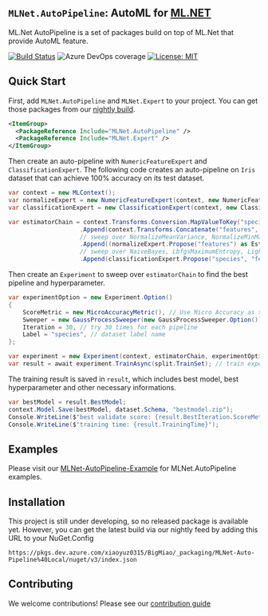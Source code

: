 ## `MLNet.AutoPipeline`: AutoML for [ML.NET](https://dotnet.microsoft.com/apps/machinelearning-ai/ml-dotnet)

ML.Net AutoPipeline is a set of packages build on top of ML.Net that provide AutoML feature.

[![Build Status](https://dev.azure.com/xiaoyuz0315/BigMiao/_apis/build/status/LittleLittleCloud.machinelearning-auto-pipeline?branchName=master)](https://dev.azure.com/xiaoyuz0315/BigMiao/_build/latest?definitionId=1&branchName=master) ![Azure DevOps coverage](https://img.shields.io/azure-devops/coverage/xiaoyuz0315/BigMiao/1?color=green) [![License: MIT](https://img.shields.io/badge/License-MIT-yellow.svg)](https://opensource.org/licenses/MIT)

## Quick Start

First, add `MLNet.AutoPipeline` and `MLNet.Expert` to your project. You can get those packages from our [nightly build](#Installation).

```xml
<ItemGroup>
  <PackageReference Include="MLNet.AutoPipeline" />
  <PackageReference Include="MLNet.Expert" />
</ItemGroup>
```
Then create an auto-pipeline with `NumericFeatureExpert` and `ClassificationExpert`. The following code creates an auto-pipeline on `Iris` dataset that can achieve 100% accuracy on its test dataset.
```csharp
var context = new MLContext();
var normalizeExpert = new NumericFeatureExpert(context, new NumericFeatureExpert.Option());
var classificationExpert = new ClassificationExpert(context, new ClassificaitonExpert.Option());

var estimatorChain = context.Transforms.Conversion.MapValueToKey("species", "species")
                    .Append(context.Transforms.Concatenate("features", new string[] { "sepal_length", "sepal_width", "petal_length", "petal_width" }))
                    // sweep over NormalizeMeanVariance, NormalizeMinMax or No-op transformer
                    .Append((normalizeExpert.Propose("features") as EstimatorNodeGroup).OrNone())
                    // sweep over NaiveBayes, LbfgsMaximumEntropy, LightGBM, SdcaMaximumEntropy, FastTreeOva and FastForestOva
                    .Append(classificationExpert.Propose("species", "features"));
```

Then create an `Experiment` to sweep over `estimatorChain` to find the best pipeline and hyperparameter.

```csharp
var experimentOption = new Experiment.Option()
{
    ScoreMetric = new MicroAccuracyMetric(), // Use Micro Accuracy as score.
    Sweeper = new GaussProcessSweeper(new GaussProcessSweeper.Option()), // Use GaussProcess sweeper to optimize hyperparameters.
    Iteration = 30, // try 30 times for each pipeline
    Label = "species", // dataset label name
};

var experiment = new Experiment(context, estimatorChain, experimentOption);
var result = await experiment.TrainAsync(split.TrainSet); // train experiment.
```

The training result is saved in `result`, which includes best model, best hyperparameter and other necessary informations.
```csharp
var bestModel = result.BestModel;
context.Model.Save(bestModel, dataset.Schema, "bestmodel.zip");
Console.WriteLine($"best validate score: {result.BestIteration.ScoreMetric.Score}");
Console.WriteLine($"training time: {result.TrainingTime}");
```


## Examples
Please visit our [MLNet-AutoPipeline-Example](https://github.com/LittleLittleCloud/MLNet-AutoPipeline-Examples) for MLNet.AutoPipeline examples.

## Installation

This project is still under developing, so no released package is available yet. However, you can get the latest build via our nightly feed by adding this URL to your NuGet.Config

`https://pkgs.dev.azure.com/xiaoyuz0315/BigMiao/_packaging/MLNet-Auto-Pipeline%40Local/nuget/v3/index.json`

## Contributing
We welcome contributions! Please see our [contribution guide](CONTRIBUTING.md)
